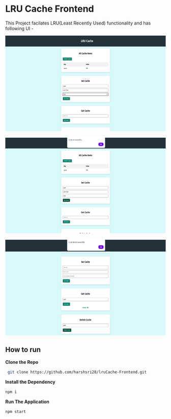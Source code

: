 # LRU Cache Frontend

This Project facilates LRU(Least Recently Used) functionality and has following UI -

<div style="text-align: center;">
  <img src="images/process1.png" alt="UI 1" width="700" height="300">
  <br><br>
  <img src="images/process2.png" alt="UI 2" width="700" height="300">
  <br><br>
  <img src="images/process3.png" alt="UI 2" width="700" height="300">
</div>

## How to run

**Clone the Repo**

```sh
 git clone https://github.com/harshsri28/lruCache-Frontend.git
```

**Install the Dependency**

```sh
npm i
```

**Run The Application**

```sh
npm start
```
